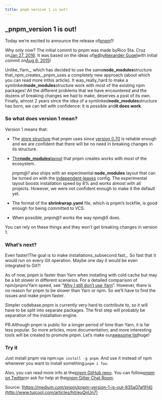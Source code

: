 ```yaml
---
title: pnpm version 1 is out!
---
```




## _pnpm_version 1 is out!

Today we’re excited to announce the release of[pnpm](https://github.com/pnpm/pnpm)1!

Why only now? The initial commit to pnpm was made byRico Sta. Cruz on[Jan 27, 2016](https://github.com/pnpm/pnpm/commit/4b42e5fcc402310d028ac54ba8fe979f7c4470af). It was based on the ideas of[ied](https://github.com/alexanderGugel/ied)by[Alexander Gugel](https://twitter.com/alexanderGugel)with initial commit on[Aug 6, 2015](https://github.com/alexanderGugel/ied/commit/d8bae2d63750030b019e9653ce9ea71de93be5c7)!

Unlike_Yarn_, which has decided to use the same**node\_modules**structure that_npm_creates,_pnpm_uses a completely new approach \(about which you can read more inthis article\). It was_really_hard to make a symlinked**node\_modules**structure work with most of the existing npm packages! All the different problems that we have encountered and the dozens of breaking changes we had to make, deserves a post of its own. Finally, almost 2 years since the idea of a symlinked**node\_modules**structure has born, we can tell with confidence: it is possible and**it does work**.

### So what does version 1 mean?

Version 1 means that:

* The
  [store structure](https://github.com/pnpm/pnpm/blob/master/docs/about-the-package-store.md)
  that pnpm uses since
  [version 0.70](https://github.com/pnpm/pnpm/releases/tag/v0.70.0)
  is reliable enough and we are confident that there will be no need in breaking changes in its structure.
* [The**node\_modules**layout](https://github.com/pnpm/pnpm/blob/master/docs/symlinked-node-modules-structure.md)
  that pnpm creates works with most of the ecosystem.
 
  _pnpm@1_
  also ships with an experimental
  **node\_modules**
  layout that can be turned on with the
  [independent-leaves](https://github.com/pnpm/pnpm#independent-leaves)
  config. The experimental layout boosts installation speed by 8% and works almost with all projects. However, we were not confident enough to make it the default yet.
* The format of the
  **shrinkwrap.yaml**
  file, which is pnpm’s lockfile, is good enough for being committed to VCS.
* When possible,
  _pnpm@1_
  works the way
  _npm@5_
  does.

You can rely on these things and they won’t get breaking changes in version 1.

### What’s next?

Even faster!The goal is to make installations_subsecond fast_. So fast that it would run on every Git operation. Maybe one day it would be even integrated to Git?!

As of now, pnpm is faster than Yarn when installing with cold cache but may be a bit slower in different scenarios. For a detailed comparison of npm/pnpm/Yarn speed, see “[Why I still don’t use Yarn](https://intoli.com/blog/node-package-manager-benchmarks/)”. However, there is no reason for pnpm to be slower than Yarn or npm. So we’ll have to find the issues and make pnpm faster.

Simpler codebase.pnpm is currently very hard to contribute to, so it will have to be split into separate packages. The first step will probably be separation of the installation engine.

PR.Although pnpm is public for a longer period of time than Yarn, it is far less popular. So more articles, more documentation, and more interesting tools will be created to promote pnpm. Let’s make our[awesome list](https://github.com/pnpm/awesome-pnpm)huge!

### Try it

Just install pnpm via npm:`npm install -g pnpm`. And use it instead of npm whenever you want to install something:`pnpm i foo`.

Also, you can read more info at the[pnpm GitHub repo](https://github.com/pnpm/pnpm). You can follow[pnpm on Twitter](https://twitter.com/pnpmjs)or ask for help at the[pnpm Gitter Chat Room](https://gitter.im/pnpm/pnpm).

Source: [https://medium.com/pnpm/pnpm-version-1-is-out-935a07af914](http://www.tuicool.com/articles/hit/euQnUn7)

